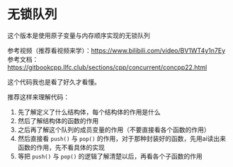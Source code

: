 # 无锁队列

这个版本是使用原子变量与内存顺序实现的无锁队列

参考视频（推荐看视频来学）：https://www.bilibili.com/video/BV1WT4y1n7Ey
参考文档：https://gitbookcpp.llfc.club/sections/cpp/concurrent/concpp22.html

这个代码我也是看了好久才看懂。

推荐这样来理解代码：

1. 先了解定义了什么结构体，每个结构体的作用是什么
2. 然后了解结构体的函数的作用
3. 之后再了解这个队列的成员变量的作用（不要直接看各个函数的作用）
4. 然后直接看 `push()` 与 `pop()` 的作用，对于那种封装好的函数，先用ai读出来函数的作用，先不看具体的实现
5. 等把 `push()` 与 `pop()` 的逻辑了解清楚以后，再看各个子函数的作用

